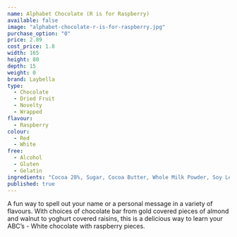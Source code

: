 ```yaml
---
name: Alphabet Chocolate (R is for Raspberry)
available: false
image: "alphabet-chocolate-r-is-for-raspberry.jpg"
purchase_option: "0"
price: 2.89
cost_price: 1.8
width: 165
height: 80
depth: 15
weight: 0
brand: Laybella
type: 
  - Chocolate
  - Dried Fruit
  - Novelty
  - Wrapped
flavour: 
  - Raspberry
colour: 
  - Red
  - White
free: 
  - Alcohol
  - Gluten
  - Gelatin
ingredients: "Cocoa 28%, Sugar, Cocoa Butter, Whole Milk Powder, Soy Lecithin. Flavouring: Natural Vanilla, Emulsifier, Raspberry"
published: true
---
```


A fun way to spell out your name or a personal message in a variety of flavours. With choices of chocolate bar from gold covered pieces of almond and walnut to yoghurt covered raisins, this is a delicious way to learn your ABC’s - White chocolate with raspberry pieces.
